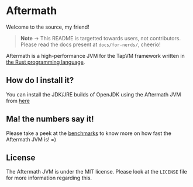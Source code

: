 # Aftermath
Welcome to the source, my friend!

> **Note** -> This README is targetted towards users, not contributors. Please read the docs present at `docs/for-nerds/`, cheerio!

Aftermath is a high-performance JVM for the TapVM framework written in [the Rust programming language](https://rust-lang.org).

## How do I install it?
You can install the JDK/JRE builds of OpenJDK using the Aftermath JVM from [here]()
<!--- TODO --->

## Ma! the numbers say it!
Please take a peek at the [benchmarks](/docs/benchmarks.md) to know more on how fast the Aftermath JVM is! =)

## License
The Aftermath JVM is under the MIT license. Please look at the `LICENSE` file for more information regarding this.
